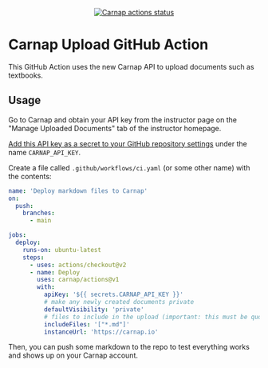 <p align="center">
  <a href="https://github.com/Carnap/Actions/actions"><img alt="Carnap actions status" src="https://github.com/Carnap/Actions/workflows/build-test/badge.svg"></a>
</p>

# Carnap Upload GitHub Action

This GitHub Action uses the new Carnap API to upload documents such as
textbooks.

## Usage

Go to Carnap and obtain your API key from the instructor page on the "Manage
Uploaded Documents" tab of the instructor homepage.

[Add this API key as a secret to your GitHub repository settings](https://docs.github.com/en/actions/reference/encrypted-secrets#creating-encrypted-secrets-for-a-repository)
under the name `CARNAP_API_KEY`.

Create a file called `.github/workflows/ci.yaml` (or some other name) with
the contents:

```yaml
name: 'Deploy markdown files to Carnap'
on:
  push:
    branches:
      - main

jobs:
  deploy:
    runs-on: ubuntu-latest
    steps:
      - uses: actions/checkout@v2
      - name: Deploy
        uses: carnap/actions@v1
        with:
          apiKey: '${{ secrets.CARNAP_API_KEY }}'
          # make any newly created documents private
          defaultVisibility: 'private'
          # files to include in the upload (important: this must be quoted)
          includeFiles: '["*.md"]'
          instanceUrl: 'https://carnap.io'

```

Then, you can push some markdown to the repo to test everything works and
shows up on your Carnap account.